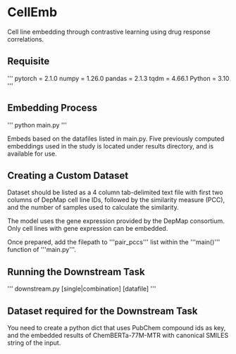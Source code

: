 # CellEmb
Cell line embedding through contrastive learning using drug response correlations.

## Requisite

'''
pytorch = 2.1.0
numpy = 1.26.0
pandas = 2.1.3
tqdm = 4.66.1
Python = 3.10
'''

## Embedding Process

'''
python main.py 
'''

Embeds based on the datafiles listed in main.py. Five previously computed embeddings used in the study is located under results directory, and is available for use.

## Creating a Custom Dataset

Dataset should be listed as a 4 column tab-delimited text file with first two columns of DepMap cell line IDs, followed by the similarity measure (PCC), and the number of samples used to calculate the similarity. 

The model uses the gene expression provided by the DepMap consortium. Only cell lines with gene expression can be embedded. 

Once prepared, add the filepath to '''pair_pccs''' list within the '''main()''' function of '''main.py'''.

## Running the Downstream Task
'''
downstream.py [single|combination] [datafile]
'''

## Dataset required for the Downstream Task

You need to create a python dict that uses PubChem compound ids as key, and the embedded results of ChemBERTa-77M-MTR with canonical SMILES string of the input.
